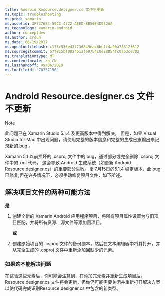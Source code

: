 ```yaml
---
title: Android Resource.designer.cs 文件不更新
ms.topic: troubleshooting
ms.prod: xamarin
ms.assetid: 3F7376E3-59CC-4722-AEED-BB50E4D952AA
ms.technology: xamarin-android
author: conceptdev
ms.author: crdun
ms.date: 06/19/2017
ms.openlocfilehash: c175c533e437736849eac6be1f4a90a783123812
ms.sourcegitcommit: 57f815bf0024b1afe9754c0e28054fc0a53ce302
ms.translationtype: MT
ms.contentlocale: zh-CN
ms.lasthandoff: 09/06/2019
ms.locfileid: "70757150"
---
```

# <a name="my-android-resourcedesignercs-file-will-not-update"></a>Android Resource.designer.cs 文件不更新

> [!NOTE]
> 此问题已在 Xamarin Studio 5.1.4 及更高版本中得到解决。 但是，如果 Visual Studio for Mac 中出现问题，请使用完整的版本信息和完整的生成日志输出来记录[新的 bug](~/cross-platform/troubleshooting/questions/howto-file-bug.md) 。

Xamarin 5.1 以前损坏的 .csproj 文件中的 bug，通过部分或完全删除 .csproj 文件中的 xml 代码。 这会导致 Android 生成系统（如更新 Android Resource.designer.cs）的重要部分失败。 到7月15日的5.1.4 稳定版本，此 bug 已修复;但在许多情况下，必须手动修复项目文件，如下所述。

## <a name="two-possible-approaches-to-fixing-up-the-project-file"></a>解决项目文件的两种可能方法

**是**

1. 创建全新的 Xamarin Android 应用程序项目，将所有项目属性设置为与旧项目匹配，并将所有资源、源文件等添加回项目。

   **或**

2. 创建原始项目的 .csproj 文件的备份副本，然后在文本编辑器中将其打开，并从完全生成的 .csproj 文件中重新添加回缺少的元素。

### <a name="if-this-does-not-solve-the-problem"></a>如果这不能解决问题

在试验这些元素后，你可能会注意到，在添加完元素并重新生成项目后，Resource.designer.cs 文件将会更新，但你仍可能需要关闭并重新打开解决方案以使代码完成识别Resource.designer.cs 中包含的新类型。 
